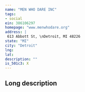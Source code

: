```yaml
---
name: "MEN WHO DARE INC"
tags:
- social
ein: 386106297
homepage: "www.menwhodare.org"
address: |
 613 Abbott St, \nDetroit, MI 48226
state: "MI"
city: "Detroit"
lng: 
lat: 
description: ""
is_501c3: X
---
```


## Long description



